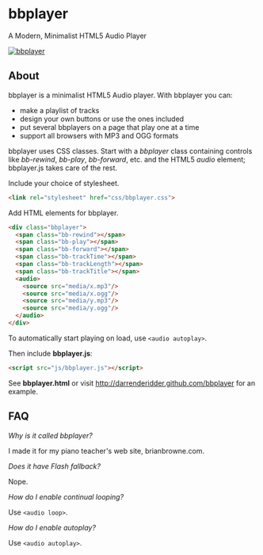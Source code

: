 bbplayer
============

A Modern, Minimalist HTML5 Audio Player

[![bbplayer](https://lh3.ggpht.com/-tC8Zj6Bpg04/UcMquJhtiLI/AAAAAAAABgI/cXg6RtQrgMc/s1600/bbplayer.png)](http://darrenderidder.github.com/bbplayer)

About
-----

bbplayer is a minimalist HTML5 Audio player. With bbplayer you can:
  * make a playlist of tracks
  * design your own buttons or use the ones included
  * put several bbplayers on a page that play one at a time
  * support all browsers with MP3 and OGG formats

bbplayer uses CSS classes. Start with a *bbplayer* class containing controls
like *bb-rewind*, *bb-play*, *bb-forward*, etc. and the HTML5 *audio* element;
bbplayer.js takes care of the rest.

Include your choice of stylesheet.

```html
<link rel="stylesheet" href="css/bbplayer.css">
```

Add HTML elements for bbplayer.

```html
<div class="bbplayer">
  <span class="bb-rewind"></span>
  <span class="bb-play"></span>
  <span class="bb-forward"></span>
  <span class="bb-trackTime"></span>
  <span class="bb-trackLength"></span>
  <span class="bb-trackTitle"></span>
  <audio>
    <source src="media/x.mp3"/>
    <source src="media/x.ogg"/>
    <source src="media/y.mp3"/>
    <source src="media/y.ogg"/>
  </audio>
</div>
```

To automatically start playing on load, use `<audio autoplay>`.

Then include **bbplayer.js**:

```html
<script src="js/bbplayer.js"></script>
```

See **bbplayer.html** or visit http://darrenderidder.github.com/bbplayer for an example.

FAQ
---

_Why is it called bbplayer?_

I made it for my piano teacher's web site, brianbrowne.com.

_Does it have Flash fallback?_

Nope.

_How do I enable continual looping?_

Use `<audio loop>`.

_How do I enable autoplay?_

Use `<audio autoplay>`.
